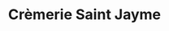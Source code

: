 ---
title: "Crèmerie Saint Jayme"
url: /saint-palais/cremerie-saint-jayme/
shop: produits laitiers
---